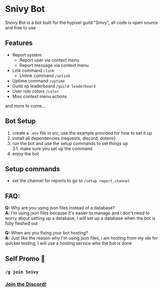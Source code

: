 # Snivy Bot

Snovy Bot is a bot built for the hypixel guild "Snivy", all code is open source and free to use

## Features
- Report system
  - Report user via context menu
  - Report message via context menu
- Link command `/link`
  - Unlink command `/unlink`
- Uptime command `/uptime`
- Guild xp leaderboard `/guild leaderboard`
- User role colors `/color`
- Misc context menu actions

and more to come...

## Bot Setup

1. create a `.env` file in src, use the example provided for how to set it up
2. install all dependencies (requests, discord, dotenv)
3. run the bot and use the setup commands to set things up<br>
   3.1. make sure you set up the command
4. enjoy the bot

## Setup commands
- set the channel for reports to go to `/setup report_channel`

## **FAQ:**

**Q:** Why are you using json files instead of a database?<br>
**A:** I'm using json files because it's easier to manage and I don't need to worry about setting up a database, I will set up a database when the bot is fully fleshed out

**Q:** When are you fixing your bot hosting?<br>
**A:** Just like the reason why I'm using json files, i am hosting from my ide for quicker testing, I will use a hosting service whe the bot is done

## Self Promo 🙂
### `/g join Snivy`
### [Join the Discord!](https://discord.gg/Bu2KwE2U)

